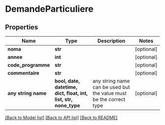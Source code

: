 # DemandeParticuliere


## Properties
Name | Type | Description | Notes
------------ | ------------- | ------------- | -------------
**noma** | **str** |  | [optional] 
**annee** | **int** |  | [optional] 
**code_programme** | **str** |  | [optional] 
**commentaire** | **str** |  | [optional] 
**any string name** | **bool, date, datetime, dict, float, int, list, str, none_type** | any string name can be used but the value must be the correct type | [optional]

[[Back to Model list]](../README.md#documentation-for-models) [[Back to API list]](../README.md#documentation-for-api-endpoints) [[Back to README]](../README.md)


